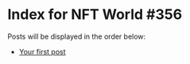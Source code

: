 # Index for NFT World #356
Posts will be displayed in the order below:

- [Your first post](./001-first.md)

